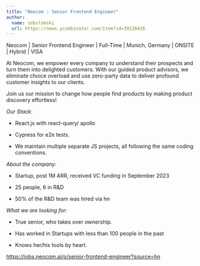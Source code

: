```yaml
---
title: "Neocom : Senior Frontend Engineer"
author:
  name: sebslomski
  url: https://news.ycombinator.com/item?id=39226426
---
```

Neocom | Senior Frontend Engineer | Full-Time | Munich, Germany | ONSITE | Hybrid | VISA

At Neocom, we empower every company to understand their prospects and turn them into delighted customers.
With our guided product advisors, we eliminate choice overload and use zero-party data to deliver profound customer insights to our clients.

Join us our mission to change how people find products by making product discovery effortless!

<i>Our Stack:</i>

* React.js with react-query&#x2F; apollo

* Cypress for e2e tests.

* We maintain multiple separate JS projects, all following the same coding conventions.

<i>About the company:</i>

* Startup, post 1M ARR, received VC funding in September 2023

* 25 people, 6 in R&amp;D

* 50% of the R&amp;D team was hired via hn

<i>What we are looking for:</i>

* True senior, who takes over ownership.

* Has worked in Startups with less than 100 people in the past

* Knows her&#x2F;his tools by heart.

<a href="https:&#x2F;&#x2F;jobs.neocom.ai&#x2F;o&#x2F;senior-frontend-engineer?source=hn" rel="nofollow">https:&#x2F;&#x2F;jobs.neocom.ai&#x2F;o&#x2F;senior-frontend-engineer?source=hn</a>
